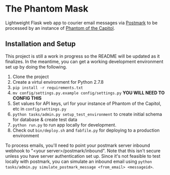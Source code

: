 # The Phantom Mask

Lightweight Flask web app to courier email messages via [Postmark](https://postmarkapp.com/) to be processed by an instance of [Phantom of the Capitol](https://github.com/EFForg/phantom-of-the-capitol).


## Installation and Setup

This project is still a work in progress so the README will be updated as it finalizes. In the meantime, you can get a working development environment set up by doing the following.

1. Clone the project
2. Create a virtul environment for Python 2.7.8
3. `pip install -r requirements.txt`
4. `mv config/settings.py.example config/settings.py` **YOU WILL NEED TO CONFIG THIS**
5. Set values for API keys, url for your instance of Phantom of the Capitol, etc in `config/settings.py`
6. `python tasks/admin.py setup_test_environment` to create initial schema for database & create test data
7. `python run.py` to run app locally for development. 
8. Check out `bin/deploy.sh` and `fabfile.py` for deploying to a production environment

To process emails, you'll need to point your postmark server inbound webhook to "\<your server\>/postmark/inbound". Note that this isn't secure unless you have server authentication set up. Since it's not feasible to test locally with postmark, you can simulate an inbound email using `python tasks/admin.py simulate_postmark_message <from_email> <messageid>`.
